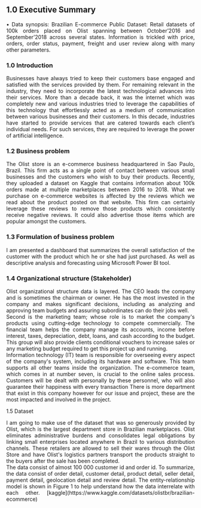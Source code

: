 ## 1.0	Executive Summary
<div align="justify">•	Data synopsis: Brazilian E-commerce Public Dataset: Retail datasets of 100k orders placed on Olist spanning between October’2016 and September’2018 across several states. Information is trickled with price, orders, order status, payment, freight and user review along with many other parameters.</div>

### 1.0 Introduction
<div align="justify">
  Businesses have always tried to keep their customers base engaged and satisfied with the services provided by them. For remaining relevant in the industry, they need to incorporate the latest technological advances into their services. More than a decade back, it was the internet which was completely new and various industries tried to leverage the capabilities of this technology that effortlessly acted as a medium of communication between various businesses and their customers. In this decade, industries have started to provide services that are catered towards each client’s individual needs. For such services, they are required to leverage the power of artificial intelligence.
</div>

### 1.2	Business problem
<div align="justify">
  The Olist store is an e-commerce business headquartered in Sao Paulo, Brazil. This firm acts as a single point of contact between various small businesses and the customers who wish to buy their products. Recently, they uploaded a dataset on Kaggle that contains information about 100k orders made at multiple marketplaces between 2016 to 2018. What we purchase on e-commerce websites is affected by the reviews which we read about the product posted on that website. This firm can certainly leverage these reviews to remove those products which consistently receive negative reviews. It could also advertise those items which are popular amongst the customers. 
</div>

### 1.3	Formulation of business problem
<div align="justify">
I am presented a dashboard that summarizes the overall satisfaction of the customer with the product which he or she had just purchased. As well as descriptive analysis and forecasting using Microsoft Power BI tool.
</div>

### 1.4	Organizational structure (Stakeholder)
<div align="justify">Olist organizational structure data is layered. The CEO leads the company and is sometimes the chairman or owner. He has the most invested in the company and makes significant decisions, including as analyzing and approving team budgets and assuring subordinates can do their jobs well. </div>
<div align="justify"> Second is the marketing team; whose role is to market the company's products using cutting-edge technology to compete commercially. The financial team helps the company manage its accounts, income before interest, taxes, depreciation, debt, loans, and cash according to the budget. This group will also provide clients conditional vouchers to increase sales or any marketing budget required to get this project up and running.</div>
<div align="justify"> Information technology (IT) team is responsible for overseeing every aspect of the company's system, including its hardware and software. This team supports all other teams inside the organization. The e-commerce team, which comes in at number seven, is crucial to the online sales process. Customers will be dealt with personally by these personnel, who will also guarantee their happiness with every transaction There is more department that exist in this company however for our issue and project, these are the most impacted and involved in the project. </div>

1.5	Dataset 
<div align="justify">I am going to make use of the dataset that was so generously provided by Olist, which is the largest department store in Brazilian marketplaces. Olist eliminates administrative burdens and consolidates legal obligations by linking small enterprises located anywhere in Brazil to various distribution channels. These retailers are allowed to sell their wares through the Olist Store and have Olist's logistics partners transport the products straight to the buyers after the sale has been completed.</div>
<div align="justify">The data consist of almost 100 000 customer id and order id. To summarize, the data consist of order detail, customer detail, product detail, seller detail, payment detail, geolocation detail and review detail. The entity-relationship model is shown in Figure 1 to help understand how the data interrelate with each other. [kaggle](https://www.kaggle.com/datasets/olistbr/brazilian-ecommerce) </div>













